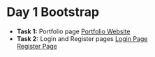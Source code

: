 # Day 1 Bootstrap

- **Task 1:** Portfolio page
[Portfolio Website](https://m-devo.github.io/bootstrap-projects/task1/index.html)
- **Task 2:** Login and Register pages
[Login Page](https://m-devo.github.io/bootstrap-projects/task2/login.html)  
[Register Page](https://m-devo.github.io/bootstrap-projects/task2/register.html)